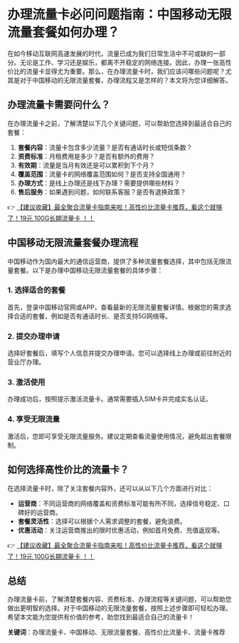 # 办理流量卡必问问题指南：中国移动无限流量套餐如何办理？

在如今移动互联网高速发展的时代，流量已成为我们日常生活中不可或缺的一部分。无论是工作、学习还是娱乐，都离不开稳定的网络连接。因此，办理一张高性价比的流量卡显得尤为重要。那么，在办理流量卡时，我们应该问哪些问题呢？尤其是对于中国移动的无限流量套餐，办理流程又是怎样的？本文将为您详细解答。

## 办理流量卡需要问什么？

在办理流量卡之前，了解清楚以下几个关键问题，可以帮助您选择到最适合自己的套餐：

1. **套餐内容**：流量卡包含多少流量？是否有通话时长或短信条数？  
2. **资费标准**：月租费用是多少？是否有额外的费用？  
3. **有效期**：流量是当月有效还是可以累积到下个月？  
4. **覆盖范围**：流量卡的网络覆盖范围如何？是否支持全国通用？  
5. **办理方式**：是线上办理还是线下办理？需要提供哪些材料？  
6. **售后服务**：如果遇到问题，如何联系客服？是否有退换政策？  

👉 [【建议收藏】最全聚合流量卡指南来啦！高性价比流量卡推荐，看这个就够了！19元 100G长期流量卡 ！！](https://bit.ly/Liuliangka)

## 中国移动无限流量套餐办理流程

中国移动作为国内最大的通信运营商，提供了多种流量套餐选择，其中包括无限流量套餐。以下是办理中国移动无限流量套餐的具体步骤：

### 1. 选择适合的套餐
首先，登录中国移动官网或APP，查看最新的无限流量套餐详情。根据您的需求选择合适的套餐，例如是否有通话时长、是否支持5G网络等。

### 2. 提交办理申请
选择好套餐后，填写个人信息并提交办理申请。您可以选择线上办理或前往附近的营业厅办理。

### 3. 激活使用
办理成功后，按照提示激活流量卡。通常需要插入SIM卡并完成实名认证。

### 4. 享受无限流量
激活后，您即可享受无限流量服务。建议定期查看流量使用情况，避免超出套餐限制。

## 如何选择高性价比的流量卡？

在选择流量卡时，除了关注套餐内容外，还可以从以下几个方面进行对比：

- **运营商**：不同运营商的网络覆盖和资费标准可能有所不同，选择信号稳定、口碑好的运营商。  
- **套餐灵活性**：选择可以根据个人需求调整的套餐，避免浪费。  
- **优惠活动**：关注运营商推出的限时优惠活动，例如首月免费、充值返现等。  

👉 [【建议收藏】最全聚合流量卡指南来啦！高性价比流量卡推荐，看这个就够了！19元 100G长期流量卡 ！！](https://bit.ly/Liuliangka)

## 总结

办理流量卡前，了解清楚套餐内容、资费标准、办理流程等关键问题，可以帮助您做出更明智的选择。对于中国移动的无限流量套餐，按照上述步骤即可轻松办理。希望本文能为您提供有价值的参考，助您找到最适合自己的流量卡！

**关键词**：办理流量卡、中国移动、无限流量套餐、高性价比流量卡、流量卡推荐